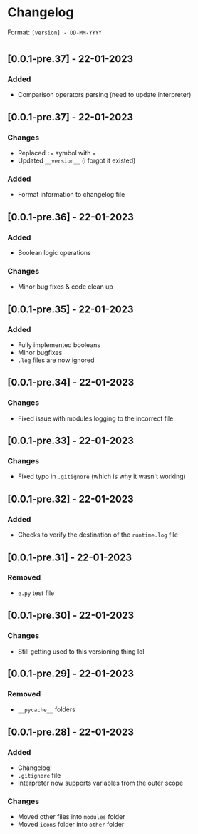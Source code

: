 # Changelog
Format: `[version] - DD-MM-YYYY`
#

## [0.0.1-pre.37] - 22-01-2023

### Added

- Comparison operators parsing (need to update interpreter)

## [0.0.1-pre.37] - 22-01-2023

### Changes

- Replaced `:=` symbol with `=`
- Updated `__version__` (i forgot it existed)

### Added

- Format information to changelog file

## [0.0.1-pre.36] - 22-01-2023

### Added

- Boolean logic operations

### Changes

- Minor bug fixes & code clean up


## [0.0.1-pre.35] - 22-01-2023

### Added

- Fully implemented booleans
- Minor bugfixes
- `.log` files are now ignored

## [0.0.1-pre.34] - 22-01-2023

### Changes

- Fixed issue with modules logging to the incorrect file

## [0.0.1-pre.33] - 22-01-2023

### Changes

- Fixed typo in `.gitignore` (which is why it wasn't working)

## [0.0.1-pre.32] - 22-01-2023

### Added

- Checks to verify the destination of the `runtime.log` file

## [0.0.1-pre.31] - 22-01-2023

### Removed

- `e.py` test file

## [0.0.1-pre.30] - 22-01-2023

### Changes

- Still getting used to this versioning thing lol

## [0.0.1-pre.29] - 22-01-2023

### Removed

- `__pycache__` folders

## [0.0.1-pre.28] - 22-01-2023

### Added

- Changelog!
- `.gitignore` file
- Interpreter now supports variables from the outer scope

### Changes

- Moved other files into `modules` folder
- Moved `icons` folder into `other` folder